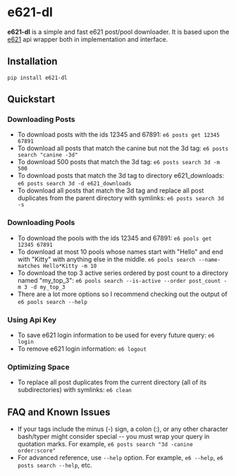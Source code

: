 # e621-dl

**e621-dl** is a simple and fast e621 post/pool downloader. It is based upon the [e621](https://github.com/Hmiku8338/e621-py-stable) api wrapper both in implementation and interface.

## Installation

`pip install e621-dl`

## Quickstart

### Downloading Posts

* To download posts with the ids 12345 and 67891:
`e6 posts get 12345 67891`
* To download all posts that match the canine but not the 3d tag:
`e6 posts search "canine -3d"`
* To download 500 posts that match the 3d tag:
`e6 posts search 3d -m 500`
* To download posts that match the 3d tag to directory e621_downloads:
`e6 posts search 3d -d e621_downloads`
* To download all posts that match the 3d tag and replace all post duplicates from the parent directory with symlinks:
`e6 posts search 3d -s`

### Downloading Pools

* To download the pools with the ids 12345 and 67891:
`e6 pools get 12345 67891`
* To download at most 10 pools whose names start with "Hello" and end with "Kitty" with anything else in the middle.
`e6 pools search --name-matches Hello*Kitty -m 10`
* To download the top 3 active series ordered by post count to a directory named "my_top_3":
`e6 pools search --is-active --order post_count -m 3 -d my_top_3`
* There are a lot more options so I recommend checking out the output of `e6 pools search --help`

### Using Api Key

* To save e621 login information to be used for every future query:
`e6 login`
* To remove e621 login information:
`e6 logout`

### Optimizing Space

* To replace all post duplicates from the current directory (all of its subdirectories) with symlinks:
`e6 clean`

## FAQ and Known Issues

* If your tags include the minus (-) sign, a colon (:), or any other character bash/typer might consider special -- you must wrap your query in quotation marks. For example,
`e6 posts search "3d -canine order:score"`
* For advanced reference, use `--help` option. For example, `e6 --help`, `e6 posts search --help`, etc.
